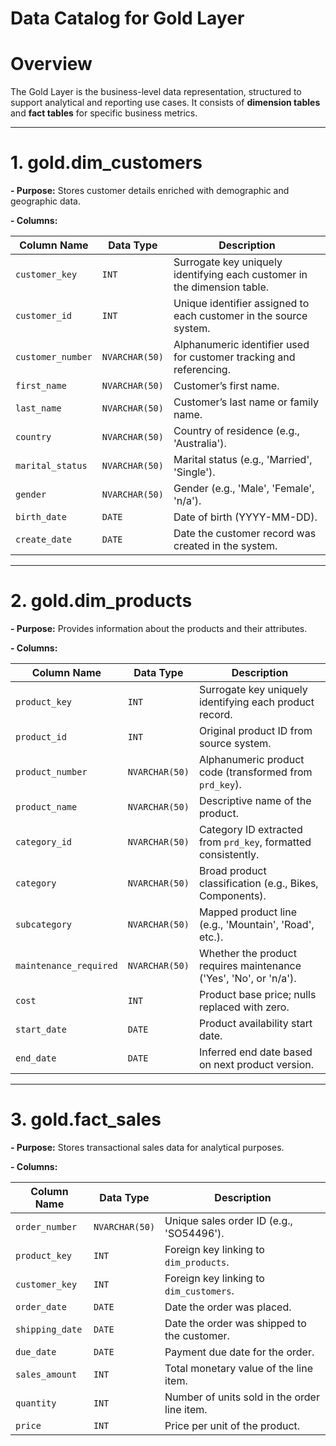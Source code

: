 # Data Catalog for Gold Layer

# Overview

The Gold Layer is the business-level data representation, structured to support analytical and reporting use cases. It consists of **dimension tables** and **fact tables** for specific business metrics.

------------------------------------------------------------------------------------------------------------------------------------------------------------------------------------------------------------------

# 1. gold.dim_customers

**- Purpose:** Stores customer details enriched with demographic and geographic data.

**- Columns:** 

| **Column Name**   | **Data Type**  | **Description**                                                          |
| ----------------- | -------------- | ------------------------------------------------------------------------ |
| `customer_key`    | `INT`          | Surrogate key uniquely identifying each customer in the dimension table. |
| `customer_id`     | `INT`          | Unique identifier assigned to each customer in the source system.        |
| `customer_number` | `NVARCHAR(50)` | Alphanumeric identifier used for customer tracking and referencing.      |
| `first_name`      | `NVARCHAR(50)` | Customer’s first name.                                                   |
| `last_name`       | `NVARCHAR(50)` | Customer’s last name or family name.                                     |
| `country`         | `NVARCHAR(50)` | Country of residence (e.g., 'Australia').                                |
| `marital_status`  | `NVARCHAR(50)` | Marital status (e.g., 'Married', 'Single').                              |
| `gender`          | `NVARCHAR(50)` | Gender (e.g., 'Male', 'Female', 'n/a').                                  |
| `birth_date`       | `DATE`         | Date of birth (YYYY-MM-DD).                                              |
| `create_date`     | `DATE`         | Date the customer record was created in the system.                      |

------------------------------------------------------------------------------------------------------------------------------------------------------------------------------------------------------------------

# 2. gold.dim_products

**- Purpose:** Provides information about the products and their attributes.

**- Columns:**

| **Column Name**        | **Data Type**  | **Description**                                                   |
| ---------------------- | -------------- | ----------------------------------------------------------------- |
| `product_key`          | `INT`          | Surrogate key uniquely identifying each product record.           |
| `product_id`           | `INT`          | Original product ID from source system.                           |
| `product_number`       | `NVARCHAR(50)` | Alphanumeric product code (transformed from `prd_key`).           |
| `product_name`         | `NVARCHAR(50)` | Descriptive name of the product.                                  |
| `category_id`          | `NVARCHAR(50)` | Category ID extracted from `prd_key`, formatted consistently.     |
| `category`             | `NVARCHAR(50)` | Broad product classification (e.g., Bikes, Components).           |
| `subcategory`          | `NVARCHAR(50)` | Mapped product line (e.g., 'Mountain', 'Road', etc.).             |
| `maintenance_required` | `NVARCHAR(50)` | Whether the product requires maintenance ('Yes', 'No', or 'n/a'). |
| `cost`                 | `INT`          | Product base price; nulls replaced with zero.                     |
| `start_date`           | `DATE`         | Product availability start date.                                  |
| `end_date`             | `DATE`         | Inferred end date based on next product version.                  |

------------------------------------------------------------------------------------------------------------------------------------------------------------------------------------------------------------------

# 3. gold.fact_sales

**- Purpose:** Stores transactional sales data for analytical purposes.

**- Columns:**

| **Column Name** | **Data Type**  | **Description**                              |
| --------------- | -------------- | -------------------------------------------- |
| `order_number`  | `NVARCHAR(50)` | Unique sales order ID (e.g., 'SO54496').     |
| `product_key`   | `INT`          | Foreign key linking to `dim_products`.       |
| `customer_key`  | `INT`          | Foreign key linking to `dim_customers`.      |
| `order_date`    | `DATE`         | Date the order was placed.                   |
| `shipping_date` | `DATE`         | Date the order was shipped to the customer.  |
| `due_date`      | `DATE`         | Payment due date for the order.              |
| `sales_amount`  | `INT`          | Total monetary value of the line item.       |
| `quantity`      | `INT`          | Number of units sold in the order line item. |
| `price`         | `INT`          | Price per unit of the product.               |
